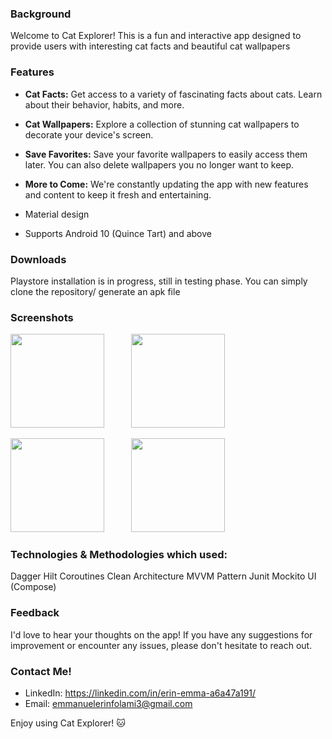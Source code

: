 ### Background

Welcome to Cat Explorer! This is a fun and interactive app designed to provide users with interesting cat facts and beautiful cat wallpapers



### Features
*  **Cat Facts:** Get access to a variety of fascinating facts about cats. Learn about their behavior, habits, and more. <br /> 
 
* **Cat Wallpapers:** Explore a collection of stunning cat wallpapers to decorate your device's screen. <br />
 
* **Save Favorites:** Save your favorite wallpapers to easily access them later. You can also delete wallpapers you no longer want to keep. <br /> 
 
* **More to Come:** We're constantly updating the app with new features and content to keep it fresh and entertaining. <br /> 
 
* Material design <br />
 
* Supports Android 10 (Quince Tart) and above <br />



### Downloads
 Playstore installation is in progress, still in testing phase.
 You can simply clone the repository/ generate an apk file



### Screenshots

<img src="https://github.com/erinfolami/Cat-Explorer/assets/50245033/35250663-7ccf-4ace-b1b5-ee3eb3a76ce2" width="150"> &nbsp;&nbsp;&nbsp;&nbsp;&nbsp;&nbsp;&nbsp;&nbsp;&nbsp; 
<img src="https://github.com/erinfolami/Cat-Explorer/assets/50245033/12ef1cd8-4dcb-4c2f-b7ed-be984c4f59b0" width="150"> &nbsp;&nbsp;&nbsp;&nbsp;&nbsp;&nbsp;&nbsp;&nbsp;&nbsp; 

<img src="https://github.com/erinfolami/Cat-Explorer/assets/50245033/297abb34-6702-4bdc-92f2-1972b3ab130b" width="150"> &nbsp;&nbsp;&nbsp;&nbsp;&nbsp;&nbsp;&nbsp;&nbsp;&nbsp; 
<img src="https://github.com/erinfolami/Cat-Explorer/assets/50245033/05cdd656-8c2a-4a5e-9c9c-3a53576751e0" width="150"> &nbsp;&nbsp;&nbsp;&nbsp;&nbsp;&nbsp;&nbsp;&nbsp;&nbsp; 



### Technologies & Methodologies which used:
Dagger Hilt
Coroutines
Clean Architecture
MVVM Pattern
Junit
Mockito
UI (Compose)


### Feedback
I'd love to hear your thoughts on the app! If you have any suggestions for improvement or encounter any issues, please don't hesitate to reach out.

### Contact Me!
* LinkedIn: https://linkedin.com/in/erin-emma-a6a47a191/
* Email: emmanuelerinfolami3@gmail.com

Enjoy using Cat Explorer! 🐱


 
